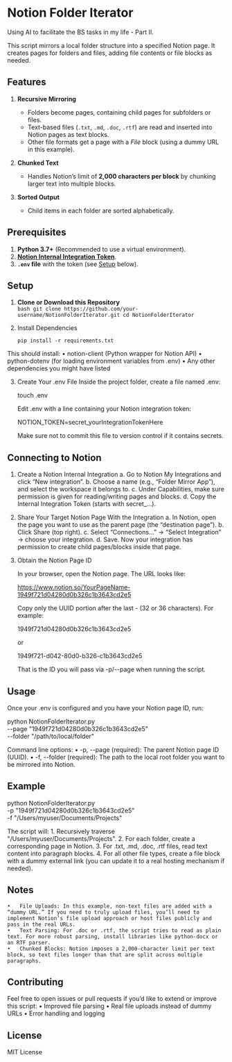 # Notion Folder Iterator

Using AI to facilitate the BS tasks in my life - Part II.

This script mirrors a local folder structure into a specified Notion page. It creates pages for folders and files, adding file contents or file blocks as needed.

## Features

1. **Recursive Mirroring**  
   - Folders become pages, containing child pages for subfolders or files.  
   - Text-based files (`.txt`, `.md`, `.doc`, `.rtf`) are read and inserted into Notion pages as text blocks.  
   - Other file formats get a page with a *File* block (using a dummy URL in this example).

2. **Chunked Text**  
   - Handles Notion’s limit of **2,000 characters per block** by chunking larger text into multiple blocks.

3. **Sorted Output**  
   - Child items in each folder are sorted alphabetically.

## Prerequisites

1. **Python 3.7+** (Recommended to use a virtual environment).  
2. **[Notion Internal Integration Token](https://developers.notion.com/docs/getting-started)**.  
3. **`.env` file** with the token (see [Setup](#setup) below).

## Setup

1. **Clone or Download this Repository**  
	   ```bash
	   git clone https://github.com/your-username/NotionFolderIterator.git
	   cd NotionFolderIterator
	   ```


2.	Install Dependencies
	```
	pip install -r requirements.txt
	```

This should install:
	•	notion-client (Python wrapper for Notion API)
	•	python-dotenv (for loading environment variables from .env)
	•	Any other dependencies you might have listed

3.	Create Your .env File
	Inside the project folder, create a file named .env:
	
	touch .env
	
	Edit .env with a line containing your Notion integration token:
	
	NOTION_TOKEN=secret_yourIntegrationTokenHere
	
	Make sure not to commit this file to version control if it contains secrets.

## Connecting to Notion

1. Create a Notion Internal Integration
	a.	Go to Notion My Integrations and click “New integration”.
	b.	Choose a name (e.g., “Folder Mirror App”), and select the workspace it belongs to.
	c.	Under Capabilities, make sure permission is given for reading/writing pages and blocks.
	d.	Copy the Internal Integration Token (starts with secret_...).

2. Share Your Target Notion Page With the Integration
	a.	In Notion, open the page you want to use as the parent page (the “destination page”).
	b.	Click Share (top right).
	c.	Select “Connections…” → “Select Integration” → choose your integration.
	d.	Save. Now your integration has permission to create child pages/blocks inside that page.

3. Obtain the Notion Page ID

	In your browser, open the Notion page. The URL looks like:
	
	https://www.notion.so/YourPageName-1949f721d04280d0b326c1b3643cd2e5


	Copy only the UUID portion after the last - (32 or 36 characters). For example:

	1949f721d04280d0b326c1b3643cd2e5
	
	or
	
	1949f721-d042-80d0-b326-c1b3643cd2e5

	That is the ID you will pass via -p/--page when running the script.

## Usage

Once your .env is configured and you have your Notion page ID, run:

python NotionFolderIterator.py \
    --page "1949f721d04280d0b326c1b3643cd2e5" \
    --folder "/path/to/local/folder"

Command line options:
	•	-p, --page (required): The parent Notion page ID (UUID).
	•	-f, --folder (required): The path to the local root folder you want to be mirrored into Notion.

## Example

python NotionFolderIterator.py \
    -p "1949f721d04280d0b326c1b3643cd2e5" \
    -f "/Users/myuser/Documents/Projects"

The script will:
	1.	Recursively traverse "/Users/myuser/Documents/Projects".
	2.	For each folder, create a corresponding page in Notion.
	3.	For .txt, .md, .doc, .rtf files, read text content into paragraph blocks.
	4.	For all other file types, create a file block with a dummy external link (you can update it to a real hosting mechanism if needed).

## Notes
	•	File Uploads: In this example, non-text files are added with a “dummy URL.” If you need to truly upload files, you’ll need to implement Notion’s file upload approach or host files publicly and pass in the real URLs.
	•	Text Parsing: For .doc or .rtf, the script tries to read as plain text. For more robust parsing, install libraries like python-docx or an RTF parser.
	•	Chunked Blocks: Notion imposes a 2,000-character limit per text block, so text files longer than that are split across multiple paragraphs.

## Contributing

Feel free to open issues or pull requests if you’d like to extend or improve this script:
	•	Improved file parsing
	•	Real file uploads instead of dummy URLs
	•	Error handling and logging

## License

MIT License

